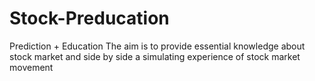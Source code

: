 # Stock-Preducation
Prediction + Education
The aim is to provide essential knowledge about stock market and side by side a simulating experience of stock market movement 
